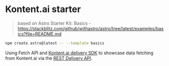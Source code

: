 # Kontent.ai starter

> based on Astro Starter Kit: Basics - https://stackblitz.com/github/withastro/astro/tree/latest/examples/basics?file=README.md

```sh
npm create astro@latest -- --template basics
```
Using Fetch API and [Kontent.ai delivery SDK](https://github.com/kontent-ai/delivery-sdk-js) to showcase data fetching from Kontent.ai via the [REST Delivery API](https://kontent.ai/learn/reference/openapi/delivery-api/).